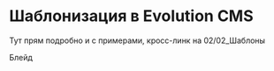 # Шаблонизация в Evolution CMS #
Тут прям подробно и с примерами, кросс-линк на 02/02_Шаблоны

Блейд

